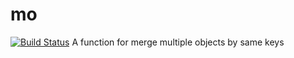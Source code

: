 # mo
[![Build Status](https://travis-ci.org/purepennons/mo.svg?branch=master)](https://travis-ci.org/purepennons/mo)
A function for merge multiple objects by same keys
